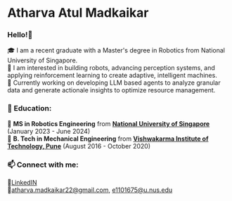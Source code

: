 # Atharva Atul Madkaikar

### Hello!👋

🎓 I am a recent graduate with a Master's degree in Robotics from National University of Singapore. <br>
👀 I am interested in building robots, advancing perception systems, and applying reinforcement learning to create adaptive, intelligent machines. <br>
🌱 Currently working on developing LLM based agents to analyze granular data and generate actionale insights to optimize resource management. <br>

### 🌱 Education:
🔹 **MS in Robotics Engineering** from [**National University of Singapore**](https://www.nus.edu.sg/) (January 2023 - June 2024) <br>
🔹 **B. Tech in Mechanical Engineering** from [**Vishwakarma Institute of Technology, Pune**](https://www.vit.edu/) (August 2016 - October 2020)   

### 📫 Connect with me:
🔹[LinkedIN](https://www.linkedin.com/in/atharva-madkaikar-91158b162/) <br>
🔹atharva.madkaikar22@gmail.com, e1101675@u.nus.edu


<!---
madkaikaratharva/madkaikaratharva is a ✨ special ✨ repository because its `README.md` (this file) appears on your GitHub profile.
You can click the Preview link to take a look at your changes.

- 🔭 I’m currently working on ...
- 🌱 I’m currently learning ...
- 👯 I’m looking to collaborate on ...
- 🤔 I’m looking for help with ...
- 💬 Ask me about ...
- 📫 How to reach me: ...
- 😄 Pronouns: ...
- ⚡ Fun fact: ...
--->

